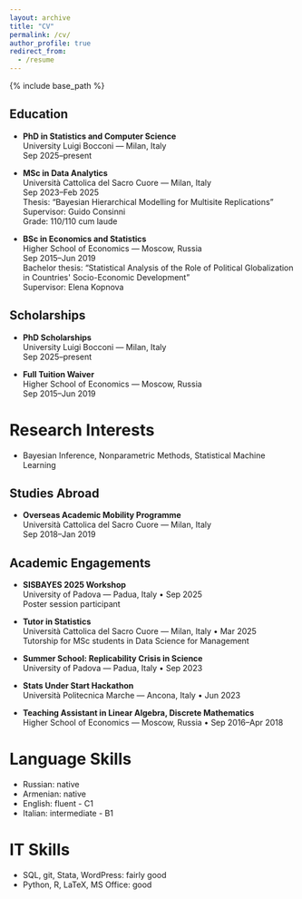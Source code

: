 ```yaml
---
layout: archive
title: "CV"
permalink: /cv/
author_profile: true
redirect_from:
  - /resume
---
```


{% include base_path %}



## Education

* **PhD in Statistics and Computer Science**  
  University Luigi Bocconi — Milan, Italy<br>
  Sep 2025–present

* **MSc in Data Analytics**  
  Università Cattolica del Sacro Cuore — Milan, Italy<br>
  Sep 2023–Feb 2025<br>
  Thesis: “Bayesian Hierarchical Modelling for Multisite Replications”<br>
  Supervisor: Guido Consinni<br>
  Grade: 110/110 cum laude

* **BSc in Economics and Statistics**  
  Higher School of Economics — Moscow, Russia<br>
  Sep 2015–Jun 2019<br>
  Bachelor thesis: “Statistical Analysis of the Role of Political Globalization in Countries' Socio-Economic Development”<br>
  Supervisor: Elena Kopnova


## Scholarships

* **PhD Scholarships**  
  University Luigi Bocconi — Milan, Italy<br>
  Sep 2025–present

* **Full Tuition Waiver**  
  Higher School of Economics — Moscow, Russia<br>
  Sep 2015–Jun 2019

Research Interests
======
* Bayesian Inference, Nonparametric Methods, Statistical Machine Learning

## Studies Abroad

* **Overseas Academic Mobility Programme**  
  Università Cattolica del Sacro Cuore — Milan, Italy<br>
  Sep 2018–Jan 2019


## Academic Engagements

* **SISBAYES 2025 Workshop**  
  University of Padova — Padua, Italy • Sep 2025<br>
  Poster session participant

* **Tutor in Statistics**  
  Università Cattolica del Sacro Cuore — Milan, Italy • Mar 2025<br>
  Tutorship for MSc students in Data Science for Management

* **Summer School: Replicability Crisis in Science**  
  University of Padova — Padua, Italy • Sep 2023

* **Stats Under Start Hackathon**  
  Università Politecnica Marche — Ancona, Italy • Jun 2023

* **Teaching Assistant in Linear Algebra, Discrete Mathematics**  
  Higher School of Economics — Moscow, Russia • Sep 2016–Apr 2018



Language  Skills
======
* Russian: native
* Armenian: native
* English: fluent - C1
* Italian: intermediate - B1

IT  Skills
======
* SQL, git, Stata, WordPress: fairly good
* Python, R, LaTeX, MS Office: good 

